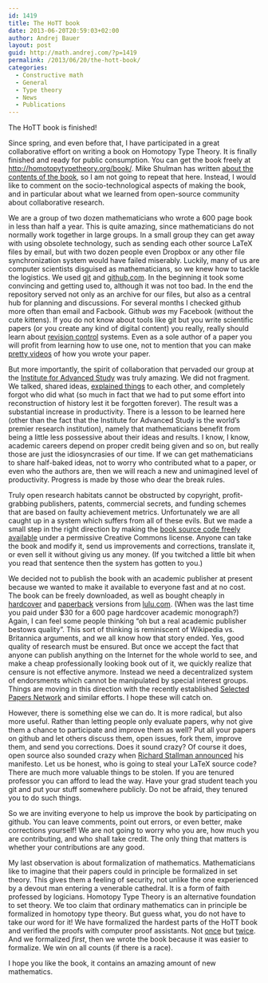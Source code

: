 ```yaml
---
id: 1419
title: The HoTT book
date: 2013-06-20T20:59:03+02:00
author: Andrej Bauer
layout: post
guid: http://math.andrej.com/?p=1419
permalink: /2013/06/20/the-hott-book/
categories:
  - Constructive math
  - General
  - Type theory
  - News
  - Publications
---
```

The HoTT book is finished!

Since spring, and even before that, I have participated in a great collaborative effort on writing a book on Homotopy Type Theory. It is finally finished and ready for public consumption. You can get the book freely at <http://homotopytypetheory.org/book/>. Mike Shulman has written [about the contents of the book](http://golem.ph.utexas.edu/category/2013/06/the_hott_book.html), so I am not going to repeat that here. Instead, I would like to comment on the socio-technological aspects of making the book, and in particular about what we learned from open-source community about collaborative research.

<!--more-->

We are a group of two dozen mathematicians who wrote a 600 page book in less than half a year. This is quite amazing, since mathematicians do not normally work together in large groups. In a small group they can get away with using obsolete technology, such as sending each other source LaTeX files by email, but with two dozen people even Dropbox or any other file synchronization system would have failed miserably. Luckily, many of us are computer scientists disguised as mathematicians, so we knew how to tackle the logistics. We used [git](http://git-scm.com/) and [github.com](https://github.com/). In the beginning it took some convincing and getting used to, although it was not too bad. In the end the repository served not only as an archive for our files, but also as a central hub for planning and discussions. For several months I checked github more often than email and Facbook. Github _was_ my Facebook (without the cute kittens). If you do not know about tools like git but you write scientific papers (or you create any kind of digital content) you really, really should learn about [revision control](https://en.wikipedia.org/wiki/Revision_control) systems. Even as a sole author of a paper you will profit from learning how to use one, not to mention that you can make [pretty videos](https://vimeo.com/68761218) of how you wrote your paper.

But more importantly, the spirit of collaboration that pervaded our group at the [Institute for Advanced Study](http://www.ias.edu/) was truly amazing. We did not fragment. We talked, shared ideas, [explained things](http://video.ias.edu/taxonomy/term/78) to each other, and completely forgot who did what (so much in fact that we had to put some effort into reconstruction of history lest it be forgotten forever). The result was a substantial increase in productivity. There is a lesson to be learned here (other than the fact that the Institute for Advanced Study is the world&#8217;s premier research institution), namely that mathematicians benefit from being a little less possessive about their ideas and results. I know, I know, academic careers depend on proper credit being given and so on, but really those are just the idiosyncrasies of our time. If we can get mathematicians to share half-baked ideas, not to worry who contributed what to a paper, or even who the authors are, then we will reach a new and unimagined level of productivity. Progress is made by those who dear the break rules.

Truly open research habitats cannot be obstructed by copyright, profit-grabbing publishers, patents, commercial secrets, and funding schemes that are based on faulty achievement metrics. Unfortunately we are all caught up in a system which suffers from all of these evils. But we made a small step in the right direction by making the [book source code freely available](https://github.com/HoTT/book) under a permissive Creative Commons license. Anyone can take the book and modify it, send us improvements and corrections, translate it, or even sell it without giving us any money. (If you twitched a little bit when you read that sentence then the system has gotten to you.)

We decided not to publish the book with an academic publisher at present because we wanted to make it available to everyone fast and at no cost. The book can be freely downloaded, as well as bought cheaply in [hardcover](http://www.lulu.com/shop/univalent-foundations-project/homotopy-type-theory-hardcover/hardcover/product-21076997.html) and [paperback](http://www.lulu.com/shop/univalent-foundations-project/homotopy-type-theory-paperback/paperback/product-21077021.html) versions from [lulu.com](http://lulu.com/). (When was the last time you paid under $30 for a 600 page hardcover academic monograph?) Again, I can feel some people thinking &#8220;oh but a real academic publisher bestows quality&#8221;. This sort of thinking is reminiscent of Wikipedia vs. Britannica arguments, and we all know how that story ended. Yes, good quality of research must be ensured. But once we accept the fact that anyone can publish anything on the Internet for the whole world to see, and make a cheap professionally looking book out of it, we quickly realize that censure is not effective anymore. Instead we need a decentralized system of endorsments which cannot be manipulated by special interest groups. Things are moving in this direction with the recently established [Selected Papers Network](https://selectedpapers.net/) and similar efforts. I hope these will catch on.

However, there is something else we can do. It is more radical, but also more useful. Rather than letting people only evaluate papers, why not give them a chance to participate and improve them as well? Put all your papers on github and let others discuss them, open issues, fork them, improve them, and send you corrections. Does it sound crazy? Of course it does, open source also sounded crazy when [Richard Stallman announced](https://groups.google.com/group/net.unix-wizards/msg/4dadd63a976019d7?dmode=source&hl=en) his manifesto. Let us be honest, who is going to steal your LaTeX source code? There are much more valuable things to be stolen. If you are tenured professor you can afford to lead the way. Have your grad student teach you git and put your stuff somewhere publicly. Do not be afraid, they tenured you to do such things.

So we are inviting everyone to help us improve the book by participating on github. You can leave comments, point out errors, or even better, make corrections yourself! We are not going to worry who you are, how much you are contributing, and who shall take credit. The only thing that matters is whether your contributions are any good.

My last observation is about formalization of mathematics. Mathematicians like to imagine that their papers could in principle be formalized in set theory. This gives them a feeling of security, not unlike the one experienced by a devout man entering a venerable cathedral. It is a form of faith professed by logicians. Homotopy Type Theory is an alternative foundation to set theory. We too claim that ordinary mathematics can in principle be formalized in homotopy type theory. But guess what, you do not have to take our word for it! We have formalized the hardest parts of the HoTT book and verified the proofs with computer proof assistants. Not [once](https://github.com/HoTT/HoTT) but [twice](https://github.com/HoTT/HoTT-Agda). And we formalized _first_, then we wrote the book because it was easier to formalize. We win on all counts (if there is a race).

I hope you like the book, it contains an amazing amount of new mathematics.
